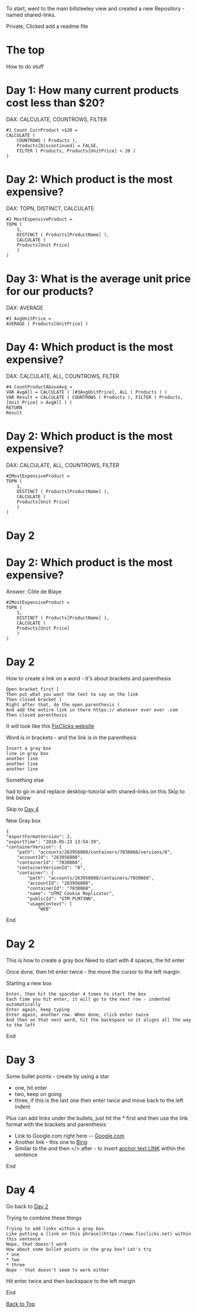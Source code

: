 To start, went to the main billsteeley view and created a new Repository - named shared-links. 

Private, Clicked add a readme file

# The top
How to do stuff

# Day 1: How many current products cost less than $20?

DAX: CALCULATE, COUNTROWS, FILTER

    #1 Count CurrProduct <$20 =
    CALCULATE (
        COUNTROWS ( Products ),
        Products[Discontinued] = FALSE,
        FILTER ( Products, Products[UnitPrice] < 20 )
    )


# Day 2: Which product is the most expensive?

DAX: TOPN, DISTINCT, CALCULATE

    #2 MostExpensiveProduct =
    TOPN (
        1,
        DISTINCT ( Products[ProductName] ),
        CALCULATE (
        Products[Unit Price]
        )
    )


# Day 3: What is the average unit price for our products?

DAX: AVERAGE

    #3 AvgUnitPrice =
    AVERAGE ( Products[UnitPrice] )
    


# Day 4: Which product is the most expensive?

DAX: CALCULATE, ALL, COUNTROWS, FILTER

    #4 CountProductAboveAvg =
    VAR AvgAll = CALCULATE ( [#3AvgUnitPrice], ALL ( Products ) )
    VAR Result = CALCULATE ( COUNTROWS ( Products ), FILTER ( Products, [Unit Price] > AvgAll ) )
    RETURN
    Result


# Day 2: Which product is the most expensive?

DAX: CALCULATE, ALL, COUNTROWS, FILTER

    #2MostExpensiveProduct =
    TOPN (
        1,
        DISTINCT ( Products[ProductName] ),
        CALCULATE (
        Products[Unit Price]
        )
    )

# Day 2

# Day 2: Which product is the most expensive?

Answer: Côte de Blaye

    #2MostExpensiveProduct =
    TOPN (
        1,
        DISTINCT ( Products[ProductName] ),
        CALCULATE (
        Products[Unit Price]
        )
    )

# Day 2




















How to create a link on a word - it's about brackets and parenthesis

    Open bracket first [
    Then put what you want the text to say on the link
    Then closed bracket ]
    Right after that, do the open parenthesis (
    And add the entire link in there https:// whatever ever ever .com
    Then closed parenthesis
    
It will look like this
[FixClicks website](https://www.fixclicks.net/seo)

Word is in brackets - and the link is in the parenthesis

    Insert a gray box
    line in gray box
    another line
    another line
    another line
    
Something else

had to go in and replace desktop-tutorial with shared-links on this Skip to link below

Skip to [Day 4](https://github.com/billsteeley/shared-links/blob/main/README.md#day-4)

New Gray box

    {
    "exportFormatVersion": 2,
    "exportTime": "2018-05-23 13:54:39",
    "containerVersion": {
        "path": "accounts/263956808/containers/7030868/versions/0",
        "accountId": "263956808",
        "containerId": "7030868",
        "containerVersionId": "0",
        "container": {
            "path": "accounts/263956808/containers/7030868",
            "accountId": "263956808",
            "containerId": "7030868",
            "name": "UTMZ Cookie Replicator",
            "publicId": "GTM-PLM73NN",
            "usageContext": [
                "WEB"
                
End
# Day 2
This is how to create a gray box
Need to start with 4 spaces, the hit enter

Once done, then hit enter twice - the move the cursor to the left margin
    
Starting a new box


    Enter, then hit the spacebar 4 times to start the box
    Each time you hit enter, it will go to the next row - indented automatically
    Enter again, keep typing
    Enter again, another row. When done, click enter twice
    And then on that next word, hit the backspace so it aligns all the way to the left
    
End


# Day 3

Some bullet points - create by using a star

* one, hit enter
* two, keep on going
* three, if this is the last one then enter twice and move back to the left indent

Plus can add links under the bullets, just hit the * first and then use the link format with the brackets and parenthesis

* Link to Google.com right here -- [Google.com](https://www.google.com)
* Another link - this one to [Bing](https://www.bing.com/)
* Similar to the <a> and then </> after - to insert [anchor text LINK](https://www.fixclicks.net) within the sentence

End
    

# Day 4

Go back to [Day 2](https://github.com/billsteeley/shared-links/blob/main/README.md#day-2)
    
Trying to combine these things

    Trying to add links within a gray box
    Like putting a [link on this phrase](https://www.fixclicks.net) within this sentence
    Nope, that doesn't work
    How about some bullet points in the gray box? Let's try
    * one
    * two
    * three
    Nope - that doesn't seem to work either
    
Hit enter twice and then backspace to the left margin

End
    
[Back to Top](https://github.com/billsteeley/shared-links/blob/main/README.md#the-top)


